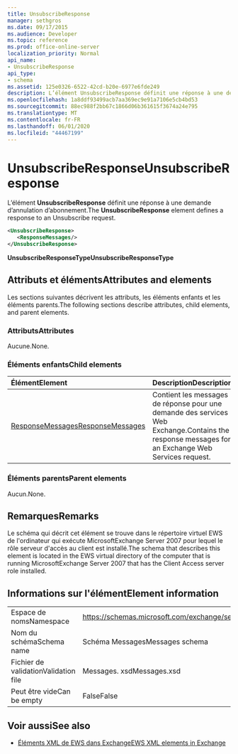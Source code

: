 ```yaml
---
title: UnsubscribeResponse
manager: sethgros
ms.date: 09/17/2015
ms.audience: Developer
ms.topic: reference
ms.prod: office-online-server
localization_priority: Normal
api_name:
- UnsubscribeResponse
api_type:
- schema
ms.assetid: 125e0326-6522-42cd-b20e-6977e6fde249
description: L’élément UnsubscribeResponse définit une réponse à une demande d’annulation d’abonnement.
ms.openlocfilehash: 1a8ddf93499acb7aa369ec9e91a7106e5cb4bd53
ms.sourcegitcommit: 88ec988f2bb67c1866d06b361615f3674a24e795
ms.translationtype: MT
ms.contentlocale: fr-FR
ms.lasthandoff: 06/01/2020
ms.locfileid: "44467199"
---
```

# <a name="unsubscriberesponse"></a><span data-ttu-id="5937f-103">UnsubscribeResponse</span><span class="sxs-lookup"><span data-stu-id="5937f-103">UnsubscribeResponse</span></span>

<span data-ttu-id="5937f-104">L’élément **UnsubscribeResponse** définit une réponse à une demande d’annulation d’abonnement.</span><span class="sxs-lookup"><span data-stu-id="5937f-104">The **UnsubscribeResponse** element defines a response to an Unsubscribe request.</span></span> 
  
```xml
<UnsubscribeResponse>
   <ResponseMessages/>
</UnsubscribeResponse>
```

 <span data-ttu-id="5937f-105">**UnsubscribeResponseType**</span><span class="sxs-lookup"><span data-stu-id="5937f-105">**UnsubscribeResponseType**</span></span>
## <a name="attributes-and-elements"></a><span data-ttu-id="5937f-106">Attributs et éléments</span><span class="sxs-lookup"><span data-stu-id="5937f-106">Attributes and elements</span></span>

<span data-ttu-id="5937f-107">Les sections suivantes décrivent les attributs, les éléments enfants et les éléments parents.</span><span class="sxs-lookup"><span data-stu-id="5937f-107">The following sections describe attributes, child elements, and parent elements.</span></span>
  
### <a name="attributes"></a><span data-ttu-id="5937f-108">Attributs</span><span class="sxs-lookup"><span data-stu-id="5937f-108">Attributes</span></span>

<span data-ttu-id="5937f-109">Aucune.</span><span class="sxs-lookup"><span data-stu-id="5937f-109">None.</span></span>
  
### <a name="child-elements"></a><span data-ttu-id="5937f-110">Éléments enfants</span><span class="sxs-lookup"><span data-stu-id="5937f-110">Child elements</span></span>

|<span data-ttu-id="5937f-111">**Élément**</span><span class="sxs-lookup"><span data-stu-id="5937f-111">**Element**</span></span>|<span data-ttu-id="5937f-112">**Description**</span><span class="sxs-lookup"><span data-stu-id="5937f-112">**Description**</span></span>|
|:-----|:-----|
|[<span data-ttu-id="5937f-113">ResponseMessages</span><span class="sxs-lookup"><span data-stu-id="5937f-113">ResponseMessages</span></span>](responsemessages.md) <br/> |<span data-ttu-id="5937f-114">Contient les messages de réponse pour une demande des services Web Exchange.</span><span class="sxs-lookup"><span data-stu-id="5937f-114">Contains the response messages for an Exchange Web Services request.</span></span>  <br/> |
   
### <a name="parent-elements"></a><span data-ttu-id="5937f-115">Éléments parents</span><span class="sxs-lookup"><span data-stu-id="5937f-115">Parent elements</span></span>

<span data-ttu-id="5937f-116">Aucun.</span><span class="sxs-lookup"><span data-stu-id="5937f-116">None.</span></span>
  
## <a name="remarks"></a><span data-ttu-id="5937f-117">Remarques</span><span class="sxs-lookup"><span data-stu-id="5937f-117">Remarks</span></span>

<span data-ttu-id="5937f-118">Le schéma qui décrit cet élément se trouve dans le répertoire virtuel EWS de l'ordinateur qui exécute MicrosoftExchange Server 2007 pour lequel le rôle serveur d'accès au client est installé.</span><span class="sxs-lookup"><span data-stu-id="5937f-118">The schema that describes this element is located in the EWS virtual directory of the computer that is running MicrosoftExchange Server 2007 that has the Client Access server role installed.</span></span>
  
## <a name="element-information"></a><span data-ttu-id="5937f-119">Informations sur l'élément</span><span class="sxs-lookup"><span data-stu-id="5937f-119">Element information</span></span>

|||
|:-----|:-----|
|<span data-ttu-id="5937f-120">Espace de noms</span><span class="sxs-lookup"><span data-stu-id="5937f-120">Namespace</span></span>  <br/> |https://schemas.microsoft.com/exchange/services/2006/messages  <br/> |
|<span data-ttu-id="5937f-121">Nom du schéma</span><span class="sxs-lookup"><span data-stu-id="5937f-121">Schema name</span></span>  <br/> |<span data-ttu-id="5937f-122">Schéma Messages</span><span class="sxs-lookup"><span data-stu-id="5937f-122">Messages schema</span></span>  <br/> |
|<span data-ttu-id="5937f-123">Fichier de validation</span><span class="sxs-lookup"><span data-stu-id="5937f-123">Validation file</span></span>  <br/> |<span data-ttu-id="5937f-124">Messages. xsd</span><span class="sxs-lookup"><span data-stu-id="5937f-124">Messages.xsd</span></span>  <br/> |
|<span data-ttu-id="5937f-125">Peut être vide</span><span class="sxs-lookup"><span data-stu-id="5937f-125">Can be empty</span></span>  <br/> |<span data-ttu-id="5937f-126">False</span><span class="sxs-lookup"><span data-stu-id="5937f-126">False</span></span>  <br/> |
   
## <a name="see-also"></a><span data-ttu-id="5937f-127">Voir aussi</span><span class="sxs-lookup"><span data-stu-id="5937f-127">See also</span></span>



- [<span data-ttu-id="5937f-128">Éléments XML de EWS dans Exchange</span><span class="sxs-lookup"><span data-stu-id="5937f-128">EWS XML elements in Exchange</span></span>](ews-xml-elements-in-exchange.md)

